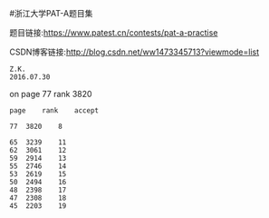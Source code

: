 #浙江大学PAT-A题目集

题目链接:https://www.patest.cn/contests/pat-a-practise

CSDN博客链接:http://blog.csdn.net/ww1473345713?viewmode=list

	Z.K.
	2016.07.30
on page 77 rank 3820

	page	rank	accept
	
	77	3820	8
	
	65	3239	11
	62	3061	12
	59	2914	13
	55	2746	14
	53	2619	15
	50	2494	16
	48	2398	17
	47	2308	18	
	45	2203	19
